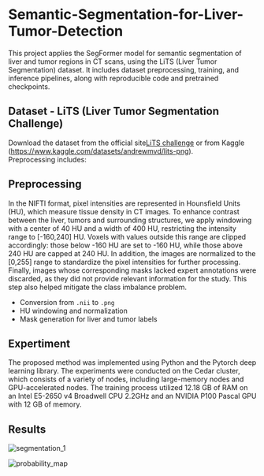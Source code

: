 # Semantic-Segmentation-for-Liver-Tumor-Detection
This project applies the SegFormer model for semantic segmentation of liver and tumor regions in CT scans, using the LiTS (Liver Tumor Segmentation) dataset. It includes dataset preprocessing, training, and inference pipelines, along with reproducible code and pretrained checkpoints.


## Dataset - LiTS (Liver Tumor Segmentation Challenge)

Download the dataset from the official site[LiTS challenge](http://medicaldecathlon.com/) or from Kaggle (https://www.kaggle.com/datasets/andrewmvd/lits-png).  
Preprocessing includes:

## Preprocessing
In the NIFTI format, pixel intensities are represented in Hounsfield Units (HU), which measure tissue density in CT images. To enhance contrast between the liver, tumors and surrounding structures, we apply windowing with a center of 40 HU and a width of 400 HU, restricting the intensity range to [-160,240] HU. Voxels with values outside this range are clipped accordingly: those below -160 HU are set to -160 HU, while those above 240 HU are capped at 240 HU. In addition, the images are normalized to the [0,255] range to standardize the pixel intensities for further processing. Finally, images whose corresponding masks lacked expert annotations were discarded, as they did not provide relevant information for the study. This step also helped mitigate the class imbalance problem.
- Conversion from `.nii` to `.png`
- HU windowing and normalization
- Mask generation for liver and tumor labels

## Expertiment
The proposed method was implemented using Python and the Pytorch deep learning library. The experiments were conducted on the Cedar cluster, which consists of a variety of nodes, including large-memory nodes and GPU-accelerated nodes. The training process utilized 12.18 GB of RAM on an Intel E5-2650 v4 Broadwell CPU 2.2GHz and an NVIDIA P100 Pascal GPU with 12 GB of memory.

## Results
![segmentation_1](https://github.com/user-attachments/assets/63482cd2-74e2-4f22-960f-0a051c0af990)

![probability_map](https://github.com/user-attachments/assets/3aa7a04d-865f-4695-adba-2e33f00dd260)


